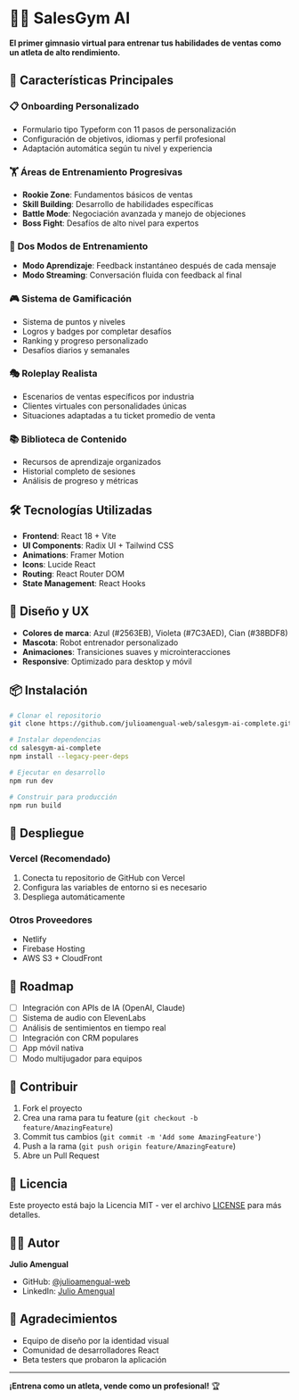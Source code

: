# 🏋️‍♂️ SalesGym AI

**El primer gimnasio virtual para entrenar tus habilidades de ventas como un atleta de alto rendimiento.**

## 🚀 Características Principales

### 📋 **Onboarding Personalizado**
- Formulario tipo Typeform con 11 pasos de personalización
- Configuración de objetivos, idiomas y perfil profesional
- Adaptación automática según tu nivel y experiencia

### 🏋️ **Áreas de Entrenamiento Progresivas**
- **Rookie Zone**: Fundamentos básicos de ventas
- **Skill Building**: Desarrollo de habilidades específicas
- **Battle Mode**: Negociación avanzada y manejo de objeciones
- **Boss Fight**: Desafíos de alto nivel para expertos

### 🎯 **Dos Modos de Entrenamiento**
- **Modo Aprendizaje**: Feedback instantáneo después de cada mensaje
- **Modo Streaming**: Conversación fluida con feedback al final

### 🎮 **Sistema de Gamificación**
- Sistema de puntos y niveles
- Logros y badges por completar desafíos
- Ranking y progreso personalizado
- Desafíos diarios y semanales

### 🎭 **Roleplay Realista**
- Escenarios de ventas específicos por industria
- Clientes virtuales con personalidades únicas
- Situaciones adaptadas a tu ticket promedio de venta

### 📚 **Biblioteca de Contenido**
- Recursos de aprendizaje organizados
- Historial completo de sesiones
- Análisis de progreso y métricas

## 🛠️ Tecnologías Utilizadas

- **Frontend**: React 18 + Vite
- **UI Components**: Radix UI + Tailwind CSS
- **Animations**: Framer Motion
- **Icons**: Lucide React
- **Routing**: React Router DOM
- **State Management**: React Hooks

## 🎨 Diseño y UX

- **Colores de marca**: Azul (#2563EB), Violeta (#7C3AED), Cian (#38BDF8)
- **Mascota**: Robot entrenador personalizado
- **Animaciones**: Transiciones suaves y microinteracciones
- **Responsive**: Optimizado para desktop y móvil

## 📦 Instalación

```bash
# Clonar el repositorio
git clone https://github.com/julioamengual-web/salesgym-ai-complete.git

# Instalar dependencias
cd salesgym-ai-complete
npm install --legacy-peer-deps

# Ejecutar en desarrollo
npm run dev

# Construir para producción
npm run build
```

## 🚀 Despliegue

### Vercel (Recomendado)
1. Conecta tu repositorio de GitHub con Vercel
2. Configura las variables de entorno si es necesario
3. Despliega automáticamente

### Otros Proveedores
- Netlify
- Firebase Hosting
- AWS S3 + CloudFront

## 🎯 Roadmap

- [ ] Integración con APIs de IA (OpenAI, Claude)
- [ ] Sistema de audio con ElevenLabs
- [ ] Análisis de sentimientos en tiempo real
- [ ] Integración con CRM populares
- [ ] App móvil nativa
- [ ] Modo multijugador para equipos

## 🤝 Contribuir

1. Fork el proyecto
2. Crea una rama para tu feature (`git checkout -b feature/AmazingFeature`)
3. Commit tus cambios (`git commit -m 'Add some AmazingFeature'`)
4. Push a la rama (`git push origin feature/AmazingFeature`)
5. Abre un Pull Request

## 📄 Licencia

Este proyecto está bajo la Licencia MIT - ver el archivo [LICENSE](LICENSE) para más detalles.

## 👨‍💻 Autor

**Julio Amengual**
- GitHub: [@julioamengual-web](https://github.com/julioamengual-web)
- LinkedIn: [Julio Amengual](https://linkedin.com/in/julioamengual)

## 🙏 Agradecimientos

- Equipo de diseño por la identidad visual
- Comunidad de desarrolladores React
- Beta testers que probaron la aplicación

---

**¡Entrena como un atleta, vende como un profesional!** 🏆
